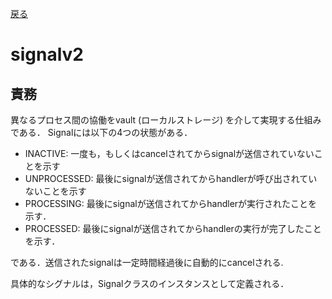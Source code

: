 [戻る](../README.md)

# signalv2

## 責務

異なるプロセス間の協働をvault (ローカルストレージ) を介して実現する仕組みである．
Signalには以下の4つの状態がある．

- INACTIVE: 一度も，もしくはcancelされてからsignalが送信されていないことを示す
- UNPROCESSED: 最後にsignalが送信されてからhandlerが呼び出されていないことを示す
- PROCESSING: 最後にsignalが送信されてからhandlerが実行されたことを示す．
- PROCESSED: 最後にsignalが送信されてからhandlerの実行が完了したことを示す．

である．送信されたsignalは一定時間経過後に自動的にcancelされる.

具体的なシグナルは，Signalクラスのインスタンスとして定義される．
